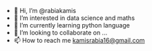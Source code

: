 - 👋 Hi, I’m @rabiakamis
- 👀 I’m interested in data science and maths
- 🌱 I’m currently learning python language
- 💞️ I’m looking to collaborate on ...
- 📫 How to reach me kamisrabia16@gmail.com

<!---
rabiakamis/rabiakamis is a ✨ special ✨ repository because its `README.md` (this file) appears on your GitHub profile.
You can click the Preview link to take a look at your changes.
--->
